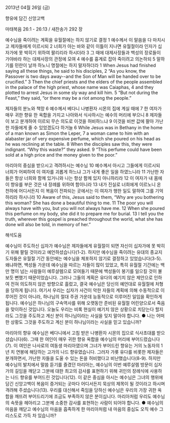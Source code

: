 2013년 04월 26일 (금)

향유에 담긴 신앙고백



마태복음 26:1 - 26:13 / 새찬송가 292 장


예수님을 죽이려는 계획을 유월절에는 하지 않기로 결정
1 예수께서 이 말씀을 다 마치시고 제자들에게 이르시되 2 너희가 아는 바와 같이 이틀이 지나면 유월절이라 인자가 십자가에 못 박히기 위하여 팔리리라 하시더라 3 그 때에 대제사장들과 백성의 장로들이 가야바라 하는 대제사장의 관정에 모여 4 예수를 흉계로 잡아 죽이려고 의논하되 5 말하기를 민란이 날까 하노니 명절에는 하지 말자하더라
1 When Jesus had finished saying all these things, he said to his disciples, 2 “As you know, the Passover is two days away--and the Son of Man will be handed over to be crucified.” 3 Then the chief priests and the elders of the people assembled in the palace of the high priest, whose name was Caiaphas, 4 and they plotted to arrest Jesus in some sly way and kill him. 5 “But not during the Feast,” they said, “or there may be a riot among the people.”

제자들의 분노와 책망
6 예수께서 베다니 나병환자 시몬의 집에 계실 때에 7 한 여자가 매우 귀한 향유 한 옥합을 가지고 나아와서 식사하시는 예수의 머리에 부으니 8 제자들이 보고 분개하여 이르되 무슨 의도로 이것을 허비하느냐 9 이것을 비싼 값에 팔아 가난한 자들에게 줄 수 있었겠도다 하거늘
6 While Jesus was in Bethany in the home of a man known as Simon the Leper, 7 a woman came to him with an alabaster jar of very expensive perfume, which she poured on his head as he was reclining at the table. 8 When the disciples saw this, they were indignant. “Why this waste?” they asked. 9 “This perfume could have been sold at a high price and the money given to the poor.”

마리아의 중심을 받으시고 격려하시는 예수님
10 예수께서 아시고 그들에게 이르시되 너희가 어찌하여 이 여자를 괴롭게 하느냐 그가 내게 좋은 일을 하였느니라 11 가난한 자들은 항상 너희와 함께 있거니와 나는 항상 함께 있지 아니하리라 12 이 여자가 내 몸에 이 향유를 부은 것은 내 장례를 위하여 함이니라 13 내가 진실로 너희에게 이르노니 온 천하에 어디서든지 이 복음이 전파되는 곳에서는 이 여자가 행한 일도 말하여 그를 기억하리라 하시니라
10 Aware of this, Jesus said to them, “Why are you bothering this woman? She has done a beautiful thing to me. 11 The poor you will always have with you, but you will not always have me. 12 When she poured this perfume on my body, she did it to prepare me for burial. 13 I tell you the truth, wherever this gospel is preached throughout the world, what she has done will also be told, in memory of her.”

해석도움





예수님이 주도하신 십자가
예수님은 제자들에게 유월절이 되면 자신이 십자가에 못 박히기 위해 팔릴 것이라고 예언하셨습니다(1-2). 하지만 예수님을 죽이려는 유대의 종교지도자들은 유월절 기간 동안에는 예수님을 체포하지 않기로 결정하고 있었습니다(3-5). 왜냐하면, 백성들 가운데 예수님을 따르는 자들이 많이 있었고, 특히 유월절 기간에는 백만 명이 넘는 사람들이 예루살렘으로 모여들기 때문에 백성들이 봉기를 일으킬 것이 불 보듯 뻔했기 때문이었습니다. 그러나 그들의 계획은 유다의 예기치 않은 제안으로 인하여 전혀 의도하지 않은 방향으로 흘렀고, 결국 예수님은 당신의 예언대로 유월절에 처형을 당하게 됩니다. 여기서 우리는 십자가 사건이 악한 자들의 계획에 의해 수동적으로 이루어진 것이 아니라, 하나님의 절대 주권 가운데 능동적으로 이루어진 일임을 확인하게 됩니다. 예수님은 하나님의 구속역사를 위해 오랫동안 준비된 유월절 어린양으로서 죽음을 맞이하신 것입니다. 오늘도 우리는 비록 현실이 예기치 않은 상황으로 치닫는다 할지라도 그것을 주도하고 계신 분이 하나님이라는 사실을 잊지 말아야 합니다.
● 나는 어떠한 상황도 그것을 주도하고 계신 분이 하나님이라는 사실을 믿고 있습니까?

마리아의 향유
예수님은 베다니에서 고침 받은 나병환자 시몬의 집으로 식사초대를 받으셨습니다(6). 그때 한 여인이 매우 귀한 향유 옥합을 예수님의 머리에 부어드렸습니다(7). 이 여인은 나사로의 여동생 마리아였으며 그녀가 부어드린 향유는 거의 노동자의 1년 치 연봉에 해당하는 고가의 나드 향유였습니다. 그러자 가룟 유다를 비롯한 제자들은 분개하면서, 가난한 자들을 도울 수 있는 돈을 허비했다고 비난했습니다(8-9). 하지만 예수님의 발치에서 말씀 듣기를 즐겼던 마리아는, 예수님의 이번 예루살렘 방문이 십자가의 길임을 깨닫고 그분에 대한 최고의 감사를 표현하기 위해 귀인의 장례식에 사용하는 나드 향유를 부어드린 것입니다(12). 이 같은 중심을 아시는 예수님은 그녀의 행위에 담긴 신앙고백이 복음이 증거되는 곳마다 어디서든지 묵상의 제목이 될 것이라고 하시며 격려해 주셨습니다(13). 우리를 대신해서 죽임을 당하신 예수님은 우리의 가장 귀한 옥합을 깨뜨려 부어드리기에 조금도 부족하지 않은 분이십니다. 마리아처럼 우리도 예수님의 속뜻을 헤아리고 그분께 소중한 감사를 표현하는 사람이 되어야 합니다.
● 예수님의 마음을 깨닫고 예수님의 마음을 흡족하게 한 마리아처럼 내 마음의 중심도 오직 예수 그리스도로 가득 차 있습니까?